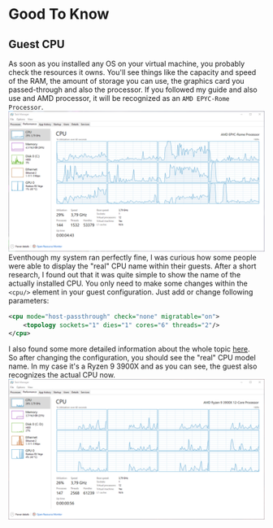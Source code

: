 # Good To Know
## Guest CPU
As soon as you installed any OS on your virtual machine, you probably check the resources it owns. You'll see things like the capacity and speed
of the RAM, the amount of storage you can use, the graphics card you passed-through and also the processor. If you followed my guide and also 
use and AMD processor, it will be recognized as an ``AMD EPYC-Rome Processor``.  
![](/resources/cpu_epyc_rome.png)
Eventhough my system ran perfectly fine, I was curious how some people were able to display the "real" CPU name within their guests. After a short research, I found out that it was quite simple to show the name of the actually installed CPU. You only need to make some changes within the
``<cpu/>`` element in your guest configuration. Just add or change following parameters:
```xml
<cpu mode="host-passthrough" check="none" migratable="on">
    <topology sockets="1" dies="1" cores="6" threads="2"/>
</cpu>
```
I also found some more detailed information about the whole topic [here](https://www.linux-kvm.org/images/6/65/Bonzini-Kvmforum18-cpu.pdf).  
So after changing the configuration, you should see the "real" CPU model name. In my case it's a Ryzen 9 3900X and as you can see, the guest also
recognizes the actual CPU now.
![](/resources/cpu_ryzen.png)
